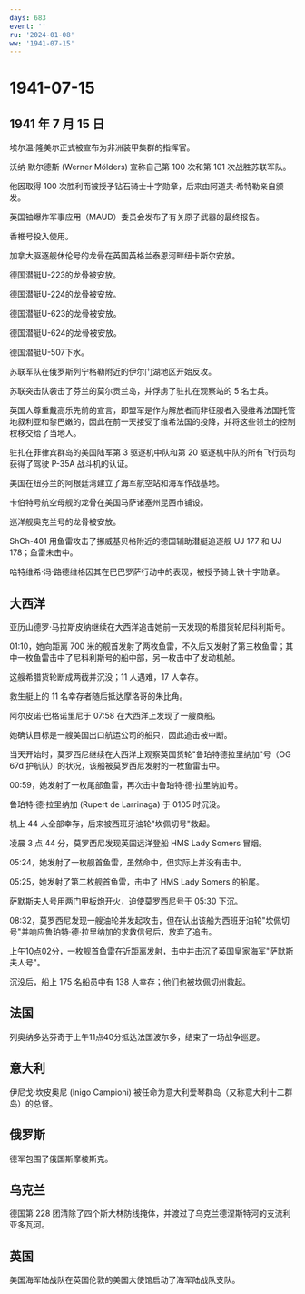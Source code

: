 ```yaml
---
days: 683
event: ''
ru: '2024-01-08'
ww: '1941-07-15'
---
```


# 1941-07-15

## 1941 年 7 月 15 日

埃尔温·隆美尔正式被宣布为非洲装甲集群的指挥官。

沃纳·默尔德斯 (Werner Mölders) 宣称自己第 100 次和第 101
次战胜苏联军队。

他因取得 100
次胜利而被授予钻石骑士十字勋章，后来由阿道夫·希特勒亲自颁发。

英国铀爆炸军事应用（MAUD）委员会发布了有关原子武器的最终报告。

香椎号投入使用。

加拿大驱逐舰休伦号的龙骨在英国英格兰泰恩河畔纽卡斯尔安放。

德国潜艇U-223的龙骨被安放。

德国潜艇U-224的龙骨被安放。

德国潜艇U-623的龙骨被安放。

德国潜艇U-624的龙骨被安放。

德国潜艇U-507下水。

苏联军队在俄罗斯列宁格勒附近的伊尔门湖地区开始反攻。

苏联突击队袭击了芬兰的莫尔贡兰岛，并俘虏了驻扎在观察站的 5 名士兵。

英国人尊重戴高乐先前的宣言，即盟军是作为解放者而非征服者入侵维希法国托管地叙利亚和黎巴嫩的，因此在前一天接受了维希法国的投降，并将这些领土的控制权移交给了当地人。

驻扎在菲律宾群岛的美国陆军第 3 驱逐机中队和第 20
驱逐机中队的所有飞行员均获得了驾驶 P-35A 战斗机的认证。

美国在纽芬兰的阿根廷湾建立了海军航空站和海军作战基地。

卡伯特号航空母舰的龙骨在美国马萨诸塞州昆西市铺设。

巡洋舰奥克兰号的龙骨被安放。

ShCh-401 用鱼雷攻击了挪威基贝格附近的德国辅助潜艇追逐舰 UJ 177 和 UJ
178；鱼雷未击中。

哈特维希·冯·路德维格因其在巴巴罗萨行动中的表现，被授予骑士铁十字勋章。

## 大西洋

亚历山德罗·马拉斯皮纳继续在大西洋追击她前一天发现的希腊货轮尼科利斯号。

01:10，她向距离 700
米的舰首发射了两枚鱼雷，不久后又发射了第三枚鱼雷；其中一枚鱼雷击中了尼科利斯号的船中部，另一枚击中了发动机舱。

这艘希腊货轮断成两截并沉没；11 人遇难，17 人幸存。

救生艇上的 11 名幸存者随后抵达摩洛哥的朱比角。

阿尔皮诺·巴格诺里尼于 07:58 在大西洋上发现了一艘商船。

她确认目标是一艘美国出口航运公司的船只，因此追击被中断。

当天开始时，莫罗西尼继续在大西洋上观察英国货轮"鲁珀特德拉里纳加"号（OG
67d 护航队）的状况，该船被莫罗西尼发射的一枚鱼雷击中。

00:59，她发射了一枚尾部鱼雷，再次击中鲁珀特·德·拉里纳加号。

鲁珀特·德·拉里纳加 (Rupert de Larrinaga) 于 0105 时沉没。

机上 44 人全部幸存，后来被西班牙油轮"坎佩切号"救起。

凌晨 3 点 44 分，莫罗西尼发现英国远洋登船 HMS Lady Somers 冒烟。

05:24，她发射了一枚舰首鱼雷，虽然命中，但实际上并没有击中。

05:25，她发射了第二枚舰首鱼雷，击中了 HMS Lady Somers 的船尾。

萨默斯夫人号用两门甲板炮开火，迫使莫罗西尼号于 05:30 下沉。

08:32，莫罗西尼发现一艘油轮并发起攻击，但在认出该船为西班牙油轮"坎佩切号"并响应鲁珀特·德·拉里纳加的求救信号后，放弃了追击。

上午10点02分，一枚舰首鱼雷在近距离发射，击中并击沉了英国皇家海军"萨默斯夫人号"。

沉没后，船上 175 名船员中有 138 人幸存；他们也被坎佩切州救起。

## 法国

列奥纳多达芬奇于上午11点40分抵达法国波尔多，结束了一场战争巡逻。

## 意大利

伊尼戈·坎皮奥尼 (Inigo Campioni)
被任命为意大利爱琴群岛（又称意大利十二群岛）的总督。

## 俄罗斯

德军包围了俄国斯摩棱斯克。

## 乌克兰

德国第 228
团清除了四个斯大林防线掩体，并渡过了乌克兰德涅斯特河的支流利亚多瓦河。

## 英国

美国海军陆战队在英国伦敦的美国大使馆启动了海军陆战队支队。